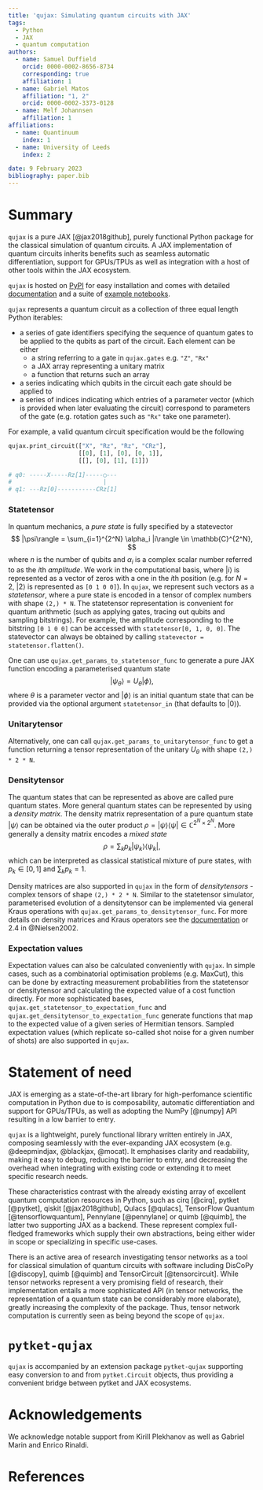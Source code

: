 ```yaml
---
title: 'qujax: Simulating quantum circuits with JAX'
tags:
  - Python
  - JAX
  - quantum computation
authors:
  - name: Samuel Duffield
    orcid: 0000-0002-8656-8734
    corresponding: true
    affiliation: 1
  - name: Gabriel Matos
    affiliation: "1, 2"
    orcid: 0000-0002-3373-0128
  - name: Melf Johannsen
    affiliation: 1
affiliations:
  - name: Quantinuum
    index: 1
  - name: University of Leeds
    index: 2

date: 9 February 2023
bibliography: paper.bib
---
```


# Summary
`qujax` is a pure JAX [@jax2018github], purely functional Python package for the classical
simulation of quantum circuits. A JAX implementation of quantum circuits inherits benefits
such as seamless automatic differentiation, support for GPUs/TPUs as well as integration with
a host of other tools within the JAX ecosystem.

`qujax` is hosted on [PyPI](https://pypi.org/project/qujax/) for easy installation and comes with detailed
[documentation](https://cqcl.github.io/qujax/api/) and a suite of
[example notebooks](https://github.com/CQCL/qujax/tree/main/examples).


`qujax` represents a quantum circuit as a collection of three equal length Python iterables: 

- a series of gate identifiers specifying the sequence of quantum gates to be applied to the qubits as part of the circuit. Each element can be either 
  - a string referring to a gate in `qujax.gates` e.g. `"Z"`, `"Rx"`
  - a JAX array representing a unitary matrix
  - a function that returns such an array
- a series indicating which qubits in the circuit each gate should be applied to 
- a series of indices indicating which entries of a parameter vector (which is provided 
when later evaluating the circuit) correspond to parameters of the gate (e.g. rotation gates such as `"Rx"` take one parameter).

For example, a valid quantum circuit specification would be the following
```python
qujax.print_circuit(["X", "Rz", "Rz", "CRz"],
                    [[0], [1], [0], [0, 1]],
                    [[], [0], [1], [1]])

# q0: -----X-----Rz[1]-----◯---
#                          |   
# q1: ---Rz[0]-----------CRz[1]
```

### Statetensor

In quantum mechanics, a *pure state* is fully specified by a statevector
$$
|\psi\rangle = \sum_{i=1}^{2^N} \alpha_i |i\rangle \in \mathbb{C}^{2^N},
$$
where $n$ is the number 
of qubits and $\alpha_i$ is a complex scalar number referred to as the $i$th *amplitude*. We work in the computational basis, where 
$|i\rangle$ is represented as a vector of zeros with a one in the $i$th position (e.g. for $N=2$, $|2\rangle$ is represented as `[0 1 0 0]`). In `qujax`, we represent such vectors as a
*statetensor*, where a pure state is encoded in a tensor of complex numbers with 
shape `(2,) * N`. The statetensor representation is convenient for quantum arithmetic (such as 
applying gates, tracing out qubits and sampling bitstrings). For example, the amplitude corresponding to the bitstring `[0 1 0 0]` can be accessed with `statetensor[0, 1, 0, 0]`.
The statevector can always be obtained by calling `statevector = statetensor.flatten()`. 

One can use 
`qujax.get_params_to_statetensor_func` to generate a pure JAX function encoding a parameterised 
quantum state 
$$
|\psi_\theta \rangle = U_\theta |\phi\rangle,
$$
where $\theta$ is a parameter 
vector and $|\phi\rangle$ is an initial quantum state that can be provided via the optional argument `statetensor_in` (that defaults to $|0\rangle$). 

### Unitarytensor
Alternatively, one can call `qujax.get_params_to_unitarytensor_func` to get a function returning a tensor representation of 
the unitary $U_\theta$ with shape `(2,) * 2 * N`.

### Densitytensor
The quantum states that can be represented as above are called pure quantum states. More general quantum states can be represented by using a *density matrix*. The density matrix representation of a pure quantum state $|\psi\rangle$ can be obtained via the outer product $\rho = |\psi \rangle \langle \psi| \in \mathbb{C}^{2^N \times 2^N}$. More 
generally a density matrix encodes a *mixed state* 
$$
\rho = \sum_{k} p_k|\psi_k \rangle \langle \psi_k|,
$$
which can be interpreted as classical statistical mixture of pure states, with
$p_k \in [0,1]$ and $\sum_{k} p_k =1$.

Density matrices are also supported in `qujax` in the form 
of *densitytensors* - complex tensors of shape `(2,) * 2 * N`. Similar to the statetensor 
simulator, parameterised evolution of a densitytensor can be implemented via general Kraus 
operations with `qujax.get_params_to_densitytensor_func`. For more details on density matrices and Kraus operators see the [documentation](https://cqcl.github.io/qujax/api/densitytensor.html) or 2.4 in @Nielsen2002. 


### Expectation values
Expectation values can also be calculated conveniently with `qujax`. In simple cases, such as 
a combinatorial optimisation problems (e.g. MaxCut), this can be done by extracting measurement probabilities 
from the statetensor or densitytensor and calculating the expected value of a cost function directly. For 
more sophisticated bases, `qujax.get_statetensor_to_expectation_func` and 
`qujax.get_densitytensor_to_expectation_func` generate functions that map to the expected value 
of a given series of Hermitian tensors. Sampled expectation values (which replicate so-called shot noise for a given number of shots) are also supported in `qujax`.


# Statement of need

JAX is emerging as a state-of-the-art library for high-perfomance scientific computation in Python 
due to is composability, automatic differentiation and support for GPUs/TPUs, as well as adopting 
the NumPy [@numpy] API resulting in a low barrier to entry.

`qujax` is a lightweight, purely functional library written entirely in JAX, 
composing seamlessly with the ever-expanding JAX ecosystem (e.g. @deepmindjax, @blackjax, @mocat). 
It emphasises clarity and readability, making it easy to debug, reducing the barrier to entry,
 and decreasing the overhead when integrating with existing code or extending it to meet specific
  research needs.

These characteristics contrast with the already existing array of excellent quantum computation resources in Python, such as cirq [@cirq], pytket [@pytket], qiskit [@jax2018github], Qulacs [@qulacs],
TensorFlow Quantum [@tensorflowquantum], Pennylane [@pennylane] or quimb [@quimb], 
the latter two supporting JAX as a backend. 
These represent complex full-fledged frameworks which supply their own abstractions, being either wider 
in scope or specializing in specific use-cases.

There is an active area of research investigating tensor networks as a tool for classical 
simulation of quantum circuits with software including DisCoPy [@discopy], quimb [@quimb] and 
TensorCircuit [@tensorcircuit]. While tensor networks represent a very promising field of research, 
their implementation entails a more sophisticated API (in tensor networks, the representation
of a quantum state can be considerably more elaborate), greatly increasing the complexity of the
package. Thus, tensor network computation is currently seen as being beyond the scope of `qujax`.


# `pytket-qujax`

`qujax` is accompanied by an extension package `pytket-qujax` supporting easy conversion to and 
from `pytket.Circuit` objects, thus providing a convenient bridge between pytket and JAX ecosystems.


# Acknowledgements

We acknowledge notable support from Kirill Plekhanov as well as Gabriel Marin and Enrico Rinaldi.


# References



